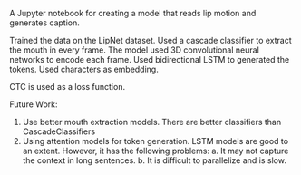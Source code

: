 A Jupyter notebook for creating a model that reads lip motion and generates caption.

Trained the data on the LipNet dataset.
Used a cascade classifier to extract the mouth in every frame.
The model used 3D convolutional neural networks to encode each frame.
Used bidirectional LSTM to generated the tokens.
Used characters as embedding.

CTC is used as a loss function.

Future Work:

1. Use better mouth extraction models. There are better classifiers than CascadeClassifiers
2. Using attention models for token generation. LSTM models are good to an extent. However, it has the following problems:
   a. It may not capture the context in long sentences.
   b. It is difficult to parallelize and is slow.
